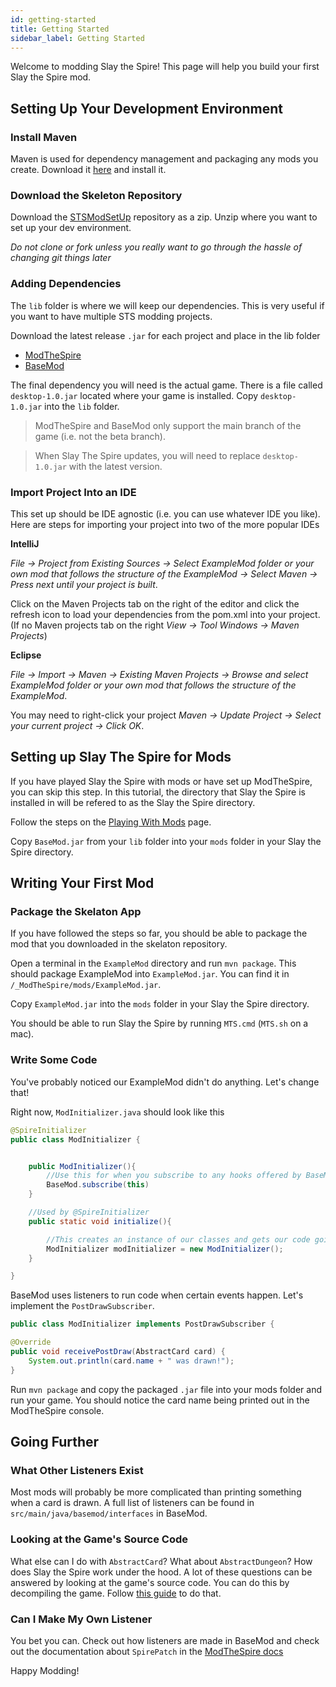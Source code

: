 ```yaml
---
id: getting-started
title: Getting Started
sidebar_label: Getting Started
---
```


Welcome to modding Slay the Spire! This page will help you build your first Slay the Spire mod.

## Setting Up Your Development Environment

### Install Maven
Maven is used for dependency management and packaging any mods you create. Download it [here](https://maven.apache.org/download.cgi) and install it.

### Download the Skeleton Repository
Download the [STSModSetUp](https://github.com/Kobting/STSModSetup) repository as a zip. Unzip where you want to set up your dev environment.

*Do not clone or fork unless you really want to go through the hassle of changing git things later*

### Adding Dependencies
The `lib` folder is where we will keep our dependencies. This is very useful if you want to have multiple STS modding projects.

Download the latest release `.jar` for each project and place in the lib folder
- [ModTheSpire](https://github.com/kiooeht/ModTheSpire/releases/latest)
- [BaseMod](https://github.com/daviscook477/BaseMod/releases/latest)

The final dependency you will need is the actual game. There is a file called `desktop-1.0.jar` located where your game is installed. Copy `desktop-1.0.jar` into the `lib` folder.

> ModTheSpire and BaseMod only support the main branch of the game (i.e. not the beta branch).

> When Slay The Spire updates, you will need to replace `desktop-1.0.jar` with the latest version.

### Import Project Into an IDE
This set up should be IDE agnostic (i.e. you can use whatever IDE you like). Here are steps for importing your project into two of the more popular IDEs

**IntelliJ**

*File -> Project from Existing Sources -> Select ExampleMod folder or your own mod that follows the structure of the ExampleMod -> Select Maven -> Press next until your project is built*.

Click on the Maven Projects tab on the right of the editor and click the refresh icon to load your dependencies from the pom.xml into your project. (If no Maven projects tab on the right *View -> Tool Windows -> Maven Projects*)

**Eclipse**

*File -> Import -> Maven -> Existing Maven Projects -> Browse and select ExampleMod folder or your own mod that follows the structure of the ExampleMod*.

You may need to right-click your project *Maven -> Update Project -> Select your current project -> Click OK*.

## Setting up Slay The Spire for Mods
If you have played Slay the Spire with mods or have set up ModTheSpire, you can skip this step. In this tutorial, the directory that Slay the Spire is installed in will be refered to as the Slay the Spire directory.

Follow the steps on the [Playing With Mods](play-with-mods.md) page.

Copy `BaseMod.jar` from your `lib` folder into your `mods` folder in your Slay the Spire directory.

## Writing Your First Mod

### Package the Skelaton App
If you have followed the steps so far, you should be able to package the mod that you downloaded in the skelaton repository.

Open a terminal in the `ExampleMod` directory and run `mvn package`. This should package ExampleMod into `ExampleMod.jar`. You can find it in `/_ModTheSpire/mods/ExampleMod.jar`.

Copy `ExampleMod.jar` into the `mods` folder in your Slay the Spire directory.

You should be able to run Slay the Spire by running `MTS.cmd` (`MTS.sh` on a mac).

### Write Some Code
You've probably noticed our ExampleMod didn't do anything. Let's change that!

Right now, `ModInitializer.java` should look like this

```Java
@SpireInitializer
public class ModInitializer {


    public ModInitializer(){
        //Use this for when you subscribe to any hooks offered by BaseMod.
        BaseMod.subscribe(this)
    }

    //Used by @SpireInitializer
    public static void initialize(){

        //This creates an instance of our classes and gets our code going after BaseMod and ModTheSpire initialize.
        ModInitializer modInitializer = new ModInitializer();
    }

}
```

BaseMod uses listeners to run code when certain events happen. Let's implement the `PostDrawSubscriber`.

```Java
public class ModInitializer implements PostDrawSubscriber {
```

```Java
@Override
public void receivePostDraw(AbstractCard card) {
    System.out.println(card.name + " was drawn!");
}
```

Run `mvn package` and copy the packaged `.jar` file into your mods folder and run your game. You should notice the card name being printed out in the ModTheSpire console.

## Going Further

### What Other Listeners Exist

Most mods will probably be more complicated than printing something when a card is drawn. A full list of listeners can be found in `src/main/java/basemod/interfaces` in BaseMod.

### Looking at the Game's Source Code

What else can I do with `AbstractCard`? What about `AbstractDungeon`? How does Slay the Spire work under the hood. A lot of these questions can be answered by looking at the game's source code. You can do this by decompiling the game. Follow [this guide](https://github.com/daviscook477/BaseMod/wiki/Decompiling-Your-Game) to do that.

### Can I Make My Own Listener

You bet you can. Check out how listeners are made in BaseMod and check out the documentation about `SpirePatch` in the [ModTheSpire docs](https://github.com/kiooeht/ModTheSpire/wiki/SpirePatch)

Happy Modding!
